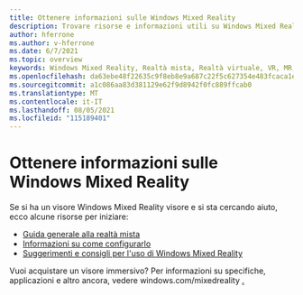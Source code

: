```yaml
---
title: Ottenere informazioni sulle Windows Mixed Reality
description: Trovare risorse e informazioni utili su Windows Mixed Reality.
author: hferrone
ms.author: v-hferrone
ms.date: 6/7/2021
ms.topic: overview
keywords: Windows Mixed Reality, Realtà mista, Realtà virtuale, VR, MR,
ms.openlocfilehash: da63ebe48f22635c9f8eb8e9a687c22f5c627354e483fcaca1eebe2fb8f57480
ms.sourcegitcommit: a1c086aa83d381129e62f9d8942f0fc889ffcab0
ms.translationtype: MT
ms.contentlocale: it-IT
ms.lasthandoff: 08/05/2021
ms.locfileid: "115189401"
---
```

# <a name="get-info-about-windows-mixed-reality"></a>Ottenere informazioni sulle Windows Mixed Reality

Se si ha un visore Windows Mixed Reality visore e si sta cercando aiuto, ecco alcune risorse per iniziare:

* [Guida generale alla realtà mista](index.yml)
* [Informazioni su come configurarlo](set-up-windows-mixed-reality.md)
* [Suggerimenti e consigli per l'uso di Windows Mixed Reality](https://support.microsoft.com/tips/home)

Vuoi acquistare un visore immersivo? Per informazioni su specifiche, applicazioni e altro ancora, vedere windows.com/mixedreality [.](https://www.microsoft.com/mixed-reality/windows-mixed-reality?rtc=1)